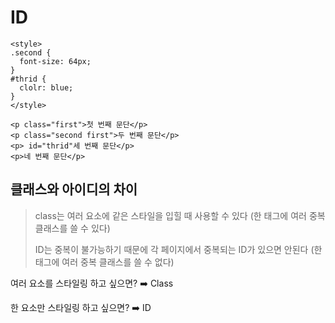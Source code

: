 # ID

```
<style>
.second {
  font-size: 64px;
}
#thrid {
  clolr: blue;
}
</style>

<p class="first">첫 번째 문단</p>
<p class="second first">두 번째 문단</p>
<p> id="thrid"세 번째 문단</p>
<p>네 번째 문단</p>
```

## 클래스와 아이디의 차이

>class는 여러 요소에 같은 스타일을 입힐 때 사용할 수 있다 (한 태그에 여러 중복 클래스를 쓸 수 있다)
>
>ID는 중복이 불가능하기 때문에 각 페이지에서 중복되는 ID가 있으면 안된다 (한 태그에 여러 중복 클래스를 쓸 수 없다)

여러 요소를 스타일링 하고 싶으면? ➡️ Class

한 요소만 스타일링 하고 싶으면? ➡️ ID
